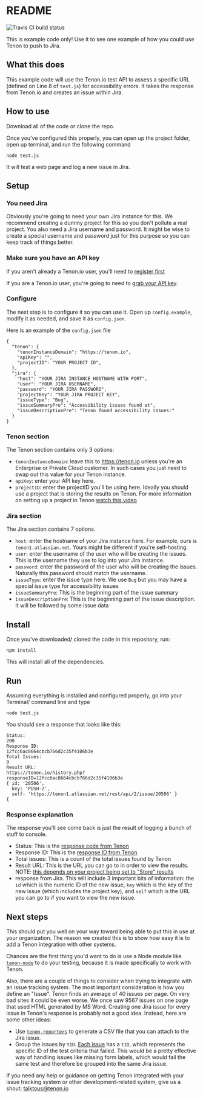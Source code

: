 # README

![Travis CI build status](https://travis-ci.org/tenon-io/tenon-jira-push-example.svg?branch=master)

This is example code only! Use it to see one example of how you could use Tenon to push to Jira.

## What this does
This example code will use the Tenon.io test API to assess a specific URL (defined on Line 8 of `test.js`) for accessibility errors. It takes the response from Tenon.io and creates an issue within Jira.

## How to use
Download all of the code or clone the repo.

Once you've configured this properly, you can open up the project folder, open up terminal, and run the following command

```
node test.js
```

It will test a web page and log a new issue in Jira.

## Setup
### You need Jira
Obviously you're going to need your own Jira instance for this. We recommend creating a dummy project for this so you don't pollute a real project. You also need a Jira username and password. It might be wise to create a special username and password just for this purpose so you can keep track of things better.

### Make sure you have an API key
If you aren't already a Tenon.io user, you'll need to [register first](https://www.tenon.io/register.php)

If you are a Tenon.io user, you're going to need to [grab your API key](https://www.tenon.io/apikey.php).

### Configure

The next step is to configure it so you can use it. Open up `config.example`, modify it as needed, and save it as `config.json`.

Here is an example of the `config.json` file

```
{
  "tenon": {
    "tenonInstanceDomain": "https://tenon.io",
    "apiKey": "",
    "projectID": "YOUR PROJECT ID",
  },
  "jira": {
    "host": "YOUR JIRA INSTANCE HOSTNAME WITH PORT",
    "user": "YOUR JIRA USERNAME",
    "password": "YOUR JIRA PASSWORD",
    "projectKey": "YOUR JIRA PROJECT KEY",
    "issueType": "Bug",
    "issueSummaryPre": "Accessibility issues found at",
    "issueDescriptionPre": "Tenon found accessibility issues:"
  }
}
```

### Tenon section
The Tenon section contains only 3 options:

* `tenonInstanceDomain`: leave this to https://tenon.io unless you're an Enterprise or Private Cloud customer. In such cases you just need to swap out this value for your Tenon instance.
* `apiKey`: enter your API key here.
* `projectID`: enter the projectID you'll be using here. Ideally you should use a project that is storing the results on Tenon. For more information on setting up a project in Tenon [watch this video](https://tenon.io/documentation/videos/18-projects.php)

### Jira section
The Jira section contains 7 options.

* `host`: enter the hostname of your Jira instance here. For example, ours is `tenon1.atlassian.net`. Yours might be different if you're self-hosting.
* `user`: enter the username of the user who will be creating the issues. This is the username they use to log into your Jira instance.
* `password`: enter the password of the user who will be creating the issues. Naturally this password should match the username.
* `issueType`: enter the issue type here. We use `Bug` but you may have a special issue type for accessibility issues
* `issueSummaryPre`: This is the beginning part of the issue summary
* `issueDescriptionPre`: This is the beginning part of the issue description. It will be followed by some issue data


## Install

Once you've downloaded/ cloned the code in this repository, run:

```npm install```

This will install all of the dependencies.


## Run

Assuming everything is installed and configured properly, go into your Terminal/ command line and type

```
node test.js
```

You should see a response that looks like this:

```
Status:
200
Response ID:
12fcc6ac8664cbcb766d2c35f4106b3e
Total Issues:
9
Result URL:
https://tenon.io/history.php?responseID=12fcc6ac8664cbcb766d2c35f4106b3e
{ id: '20506',
  key: 'PUSH-2',
  self: 'https://tenon1.atlassian.net/rest/api/2/issue/20506' }
{
```

### Response explanation

The response you'll see come back is just the result of logging a bunch of stuff to console.

* Status: This is the [response code from Tenon](http://tenon.io/documentation/understanding-response-codes.php)
* Response ID: This is the [response ID from Tenon](http://tenon.io/documentation/json-response-overview.php)
* Total issues: This is a count of the total issues found by Tenon
* Result URL: This is the URL you can go to in order to view the results. NOTE: [this depends on your project being set to "Store" results](http://tenon.io/documentation/understanding-request-parameters.php)
* response from Jira. This will include 3 important bits of information: the `id` which is the numeric ID of the new issue, `key` which is the key of the new issue (which includes the project key), and `self` which is the URL you can go to if you want to view the new issue.

## Next steps

This should put you well on your way toward being able to put this in use at your organization. The reason we created this is to show how easy it is to add a Tenon integration with other systems.

Chances are the first thing you'd want to do is use a Node module like [`tenon-node`](https://www.npmjs.com/package/tenon-node) to do your testing, because it is made specifically to work with Tenon.

Also, there are a couple of things to consider when trying to integrate with an issue tracking system. The most important consideration is how you define an "Issue".  Tenon finds an average of 40 issues per page. On very bad sites it could be even worse. We once saw 9567 issues on one page that used HTML generated by MS Word. Creating one Jira issue for every issue in Tenon's response is probably not a good idea.  Instead, here are some other ideas:

* Use [`tenon-reporters`](https://www.npmjs.com/package/tenon-reporters) to generate a CSV file that you can attach to the Jira issue.
* Group the issues by `tID`. [Each issue](http://tenon.io/documentation/understanding-issue-reports.php) has a `tID`, which represents the specific ID of the test criteria that failed. This would be a pretty effective way of handling issues like missing form labels, which would fail the same test and therefore be grouped into the same Jira issue.


If you need any help or guidance on getting Tenon integrated with your issue tracking system or other development-related system, give us a shout: talktous@tenon.io

